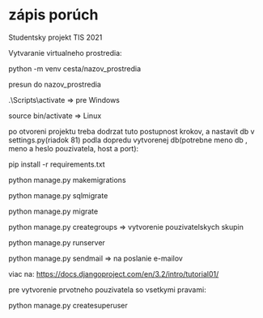 # zápis porúch
Studentsky projekt TIS 2021

Vytvaranie virtualneho prostredia:

python -m venv cesta/nazov_prostredia

presun do nazov_prostredia

.\Scripts\activate => pre Windows

source bin/activate => Linux

po otvoreni projektu treba dodrzat tuto postupnost krokov, a nastavit db v settings.py(riadok 81) podla dopredu vytvorenej db(potrebne meno db , meno a heslo pouzivatela, host a port):

pip install -r requirements.txt

python manage.py makemigrations 

python manage.py sqlmigrate

python manage.py migrate

python manage.py creategroups  => vytvorenie pouzivatelskych skupin

python manage.py runserver

python manage.py sendmail   => na poslanie e-mailov

viac na: https://docs.djangoproject.com/en/3.2/intro/tutorial01/

pre vytvorenie prvotneho pouzivatela so vsetkymi pravami:

python manage.py createsuperuser
